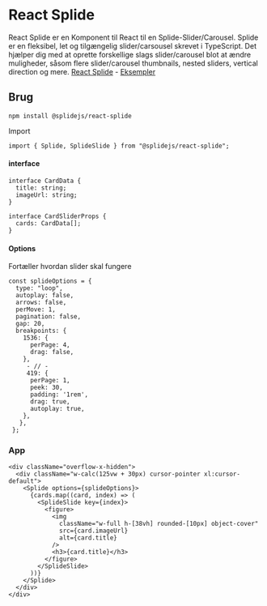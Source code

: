 # React Splide 
React Splide er en Komponent til React til en Splide-Slider/Carousel. Splide er en fleksibel, let og tilgængelig slider/carsousel skrevet i TypeScript. Det hjælper dig med at oprette forskellige slags slider/carousel blot at ændre muligheder, såsom flere slider/carousel thumbnails, nested sliders, vertical direction og mere. [React Splide](https://splidejs.com/v3/integration/react-splide/) - [Eksempler](https://splidejs.github.io/react-splide/)


## Brug
    npm install @splidejs/react-splide

Import

    import { Splide, SplideSlide } from "@splidejs/react-splide";

#### interface
    interface CardData {
      title: string;
      imageUrl: string;
    }

    interface CardSliderProps {
      cards: CardData[];
    }

#### Options

Fortæller hvordan slider skal fungere

    
    const splideOptions = {
      type: "loop",
      autoplay: false,
      arrows: false,
      perMove: 1,
      pagination: false,
      gap: 20,
      breakpoints: {
        1536: {
          perPage: 4,
          drag: false,
        },
         - // - 
         419: {
          perPage: 1,
          peek: 30,
          padding: '1rem',
          drag: true,
          autoplay: true,
        },
       },
     };


### App 

    <div className="overflow-x-hidden">
      <div className="w-calc(125vw + 30px) cursor-pointer xl:cursor-default">
        <Splide options={splideOptions}>
          {cards.map((card, index) => (
            <SplideSlide key={index}>
              <figure>
                <img
                  className="w-full h-[38vh] rounded-[10px] object-cover"
                  src={card.imageUrl}
                  alt={card.title}
                />
                <h3>{card.title}</h3>
              </figure>
            </SplideSlide>
          ))}
        </Splide>
      </div>
    </div>
